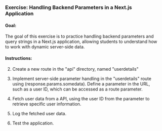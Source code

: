 ### Exercise: Handling Backend Parameters in a Next.js Application

#### Goal:

The goal of this exercise is to practice handling backend parameters and query strings in a Next.js application, allowing students to understand how to work with dynamic server-side data.

#### Instructions:

2. Create a new route in the "api" directory, named "userdetails"

3. Implement server-side parameter handling in the "userdetails" route using (response.params.somedata). Define a parameter in the URL, such as a user ID, which can be accessed as a route parameter.

4. Fetch user data from a API, using the user ID from the parameter to retrieve specific user information.

5. Log the fetched user data.

6. Test the application.
